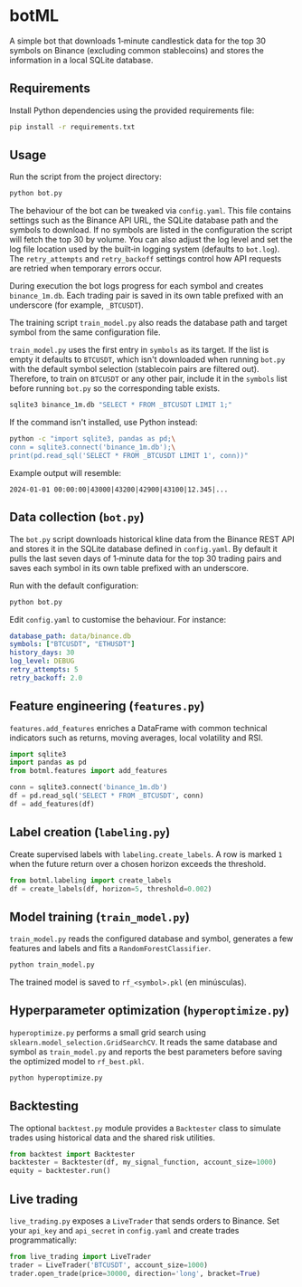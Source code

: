 # botML

A simple bot that downloads 1‑minute candlestick data for the top 30 symbols on Binance (excluding common stablecoins) and stores the information in a local SQLite database.

## Requirements

Install Python dependencies using the provided requirements file:

```bash
pip install -r requirements.txt
```

## Usage

Run the script from the project directory:

```bash
python bot.py
```

The behaviour of the bot can be tweaked via `config.yaml`. This file contains
settings such as the Binance API URL, the SQLite database path and the symbols
to download. If no symbols are listed in the configuration the script will
fetch the top 30 by volume. You can also adjust the log level and set the log
file location used by the built‑in logging system (defaults to `bot.log`). The
`retry_attempts` and `retry_backoff` settings control how API requests are
retried when temporary errors occur.

During execution the bot logs progress for each symbol and creates `binance_1m.db`.
Each trading pair is saved in its own table prefixed with an underscore (for example, `_BTCUSDT`).

The training script `train_model.py` also reads the database path and target symbol from the same configuration file.

`train_model.py` uses the first entry in `symbols` as its target. If the list is
empty it defaults to `BTCUSDT`, which isn't downloaded when running
`bot.py` with the default symbol selection (stablecoin pairs are filtered out).
Therefore, to train on `BTCUSDT` or any other pair, include it in the
`symbols` list before running `bot.py` so the corresponding table exists.

```bash
sqlite3 binance_1m.db "SELECT * FROM _BTCUSDT LIMIT 1;"
```

If the command isn't installed, use Python instead:

```bash
python -c "import sqlite3, pandas as pd;\
conn = sqlite3.connect('binance_1m.db');\
print(pd.read_sql('SELECT * FROM _BTCUSDT LIMIT 1', conn))"
```

Example output will resemble:

```
2024-01-01 00:00:00|43000|43200|42900|43100|12.345|...
```


## Data collection (`bot.py`)

The `bot.py` script downloads historical kline data from the Binance REST API
and stores it in the SQLite database defined in `config.yaml`. By default it
pulls the last seven days of 1‑minute data for the top 30 trading pairs and
saves each symbol in its own table prefixed with an underscore.

Run with the default configuration:

```bash
python bot.py
```

Edit `config.yaml` to customise the behaviour. For instance:

```yaml
database_path: data/binance.db
symbols: ["BTCUSDT", "ETHUSDT"]
history_days: 30
log_level: DEBUG
retry_attempts: 5
retry_backoff: 2.0
```

## Feature engineering (`features.py`)

`features.add_features` enriches a DataFrame with common technical indicators
such as returns, moving averages, local volatility and RSI.

```python
import sqlite3
import pandas as pd
from botml.features import add_features

conn = sqlite3.connect('binance_1m.db')
df = pd.read_sql('SELECT * FROM _BTCUSDT', conn)
df = add_features(df)
```

## Label creation (`labeling.py`)

Create supervised labels with `labeling.create_labels`. A row is marked `1`
when the future return over a chosen horizon exceeds the threshold.

```python
from botml.labeling import create_labels
df = create_labels(df, horizon=5, threshold=0.002)
```

## Model training (`train_model.py`)

`train_model.py` reads the configured database and symbol, generates a few
features and labels and fits a `RandomForestClassifier`.

```bash
python train_model.py
```

The trained model is saved to `rf_<symbol>.pkl` (en minúsculas).

## Hyperparameter optimization (`hyperoptimize.py`)

`hyperoptimize.py` performs a small grid search using `sklearn.model_selection.GridSearchCV`.
It reads the same database and symbol as `train_model.py` and reports the best
parameters before saving the optimized model to `rf_best.pkl`.

```bash
python hyperoptimize.py
```

## Backtesting

The optional `backtest.py` module provides a `Backtester` class to simulate
trades using historical data and the shared risk utilities.

```python
from backtest import Backtester
backtester = Backtester(df, my_signal_function, account_size=1000)
equity = backtester.run()
```

## Live trading

`live_trading.py` exposes a `LiveTrader` that sends orders to Binance. Set your
`api_key` and `api_secret` in `config.yaml` and create trades programmatically:

```python
from live_trading import LiveTrader
trader = LiveTrader('BTCUSDT', account_size=1000)
trader.open_trade(price=30000, direction='long', bracket=True)
```
